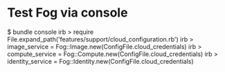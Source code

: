 # Test Fog via console

$ bundle console
irb > require File.expand_path('features/support/cloud_configuration.rb')
irb > image_service    = Fog::Image.new(ConfigFile.cloud_credentials)
irb > compute_service  = Fog::Compute.new(ConfigFile.cloud_credentials)
irb > identity_service = Fog::Identity.new(ConfigFile.cloud_credentials)
